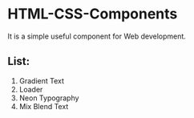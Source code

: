 # HTML-CSS-Components

It is a simple useful component for Web development.  

## List:
1. Gradient Text
2. Loader
3. Neon Typography
4. Mix Blend Text


